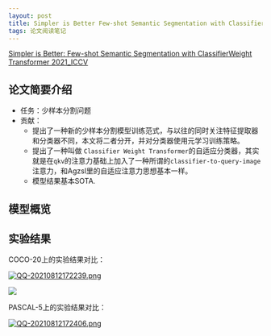 ```yaml
---
layout: post
title: Simpler is Better Few-shot Semantic Segmentation with ClassifierWeight Transformer
tags: 论文阅读笔记
---
```


[Simpler is Better: Few-shot Semantic Segmentation with ClassifierWeight Transformer 2021_ICCV](https://arxiv.org/abs/2108.03032)


## 论文简要介绍
- 任务：少样本分割问题
- 贡献：
  - 提出了一种新的少样本分割模型训练范式，与以往的同时关注特征提取器和分类器不同，本文将二者分开，并对分类器使用元学习训练策略。
  - 提出了一种叫做 `Classifier Weight Transformer`的自适应分类器，其实就是在`qkv`的注意力基础上加入了一种所谓的`classifier-to-query-image`注意力，和Agzsl里的自适应注意力思想基本一样。
  - 模型结果基本SOTA.


## 模型概览




## 实验结果

COCO-20上的实验结果对比：

[![QQ-20210812172239.png](https://i.postimg.cc/VLp5b19J/QQ-20210812172239.png)](https://postimg.cc/6yVBDkmK)
 
![](https://i.postimg.cc/vTDHcSc7/QQ-20210812172406.png)

PASCAL-5上的实验结果对比：

[![QQ-20210812172406.png](https://i.postimg.cc/vTDHcSc7/QQ-20210812172406.png)](https://postimg.cc/1VhZdB04)

### 




